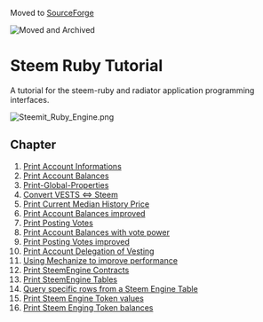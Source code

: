Moved to [SourceForge](https://sourceforge.net/projects/steem-ruby-tutorial/)

![Moved and Archived](https://repository-images.githubusercontent.com/31208484/6c58e800-0d76-11eb-9d04-92456b4b7510)

# Steem Ruby Tutorial

A tutorial for the steem-ruby and radiator application programming interfaces.

![Steemit_Ruby_Engine.png](https://cdn.steemitimages.com/DQmR1jWexK1B1gGwUgcVdGtwRkAZPZ5rUwBXBt6x55TMPjY/Steemit_Ruby_Engine.png)
## Chapter

1. [Print Account Informations](Documents/Part-01.md)
2. [Print Account Balances](Documents/Part-02.md)
3. [Print-Global-Properties](Documents/Part-03.md)
4. [Convert VESTS ⇔ Steem](Documents/Part-04.md)
5. [Print Current Median History Price](Documents/Part-05.md)
6. [Print Account Balances improved](Documents/Part-06.md)
7. [Print Posting Votes](Documents/Part-07.md)
8. [Print Account Balances with vote power](Documents/Part-08.md)
9. [Print Posting Votes improved](Documents/Part-09.md)
10. [Print Account Delegation of Vesting](Documents/Part-10.md)
11. [Using Mechanize to improve performance](Documents/Part-11.md)
12. [Print SteemEngine Contracts](Documents/Part-12.md)
13. [Print SteemEngine Tables](Documents/Part-13.md)
14. [Query specific rows from a Steem Engine Table](Documents/Part-14.md)
15. [Print Steem Engine Token values](Documents/Part-15.md)
16. [Print Steem Enging Token balances](Documents/Part-16.md)

